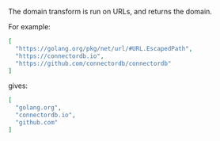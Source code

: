 The domain transform is run on URLs, and returns the domain.

For example:
```json
[
  "https://golang.org/pkg/net/url/#URL.EscapedPath",
  "https://connectordb.io",
  "https://github.com/connectordb/connectordb"
]
```
gives:
```json
[
  "golang.org",
  "connectordb.io",
  "github.com"
]
```

